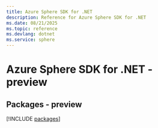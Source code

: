 ```yaml
---
title: Azure Sphere SDK for .NET
description: Reference for Azure Sphere SDK for .NET
ms.date: 08/21/2025
ms.topic: reference
ms.devlang: dotnet
ms.service: sphere
---
```

# Azure Sphere SDK for .NET - preview
## Packages - preview
[!INCLUDE [packages](sphere-index.md)]